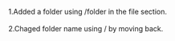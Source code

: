 1.Added a folder using /folder in the file section.<br/>  
2.Chaged folder name using / by moving back.

